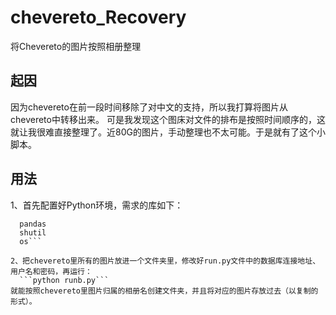 # chevereto_Recovery

将Chevereto的图片按照相册整理

## 起因

因为chevereto在前一段时间移除了对中文的支持，所以我打算将图片从chevereto中转移出来。
可是我发现这个图床对文件的排布是按照时间顺序的，这就让我很难直接整理了。近80G的图片，手动整理也不太可能。于是就有了这个小脚本。

## 用法

1、首先配置好Python环境，需求的库如下：
```pymysql
  pandas
  shutil
  os```

2、把chevereto里所有的图片放进一个文件夹里，修改好run.py文件中的数据库连接地址、用户名和密码，再运行：
  ```python runb.py```
就能按照chevereto里图片归属的相册名创建文件夹，并且将对应的图片存放过去（以复制的形式）。



